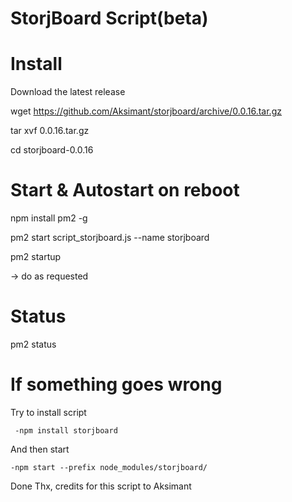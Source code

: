 StorjBoard Script(beta)
=========

Install
=========
Download the latest release

wget https://github.com/Aksimant/storjboard/archive/0.0.16.tar.gz 

tar xvf 0.0.16.tar.gz 

cd storjboard-0.0.16

Start & Autostart on reboot
=========

npm install pm2 -g 

pm2 start script_storjboard.js --name storjboard 

pm2 startup 

-> do as requested

Status
=========

pm2 status


If something goes wrong
=======================
Try to install script 
```
 -npm install storjboard
``````
 
 And then start
 ```
 -npm start --prefix node_modules/storjboard/
 ``````
Done Thx, credits for this script to Aksimant
